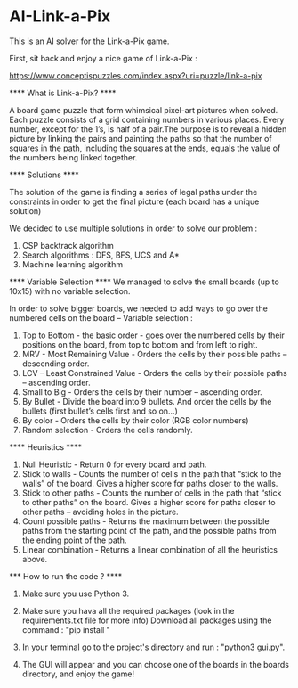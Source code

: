 # AI-Link-a-Pix

This is an AI solver for the Link-a-Pix game. 

First, sit back and enjoy a nice game of Link-a-Pix :

https://www.conceptispuzzles.com/index.aspx?uri=puzzle/link-a-pix

**** What is Link-a-Pix? ****

A board game puzzle that form whimsical pixel-art pictures when solved. Each puzzle consists of a grid containing numbers in various places.
Every number, except for the 1’s, is half of a pair.The purpose is to reveal a hidden picture by linking the pairs and painting the paths 
so that the number of squares in the path, including the squares at the ends, equals the value of the numbers being linked together. 


**** Solutions ****

The solution of the game is finding a series of legal paths under the constraints in order to get the final picture (each board has a unique solution)

We decided to use multiple solutions in order to solve our problem : 

1. CSP backtrack algorithm
2. Search algorithms : DFS, BFS, UCS and A*
3. Machine learning algorithm 

**** Variable Selection ****
We managed to solve the small boards (up to 10x15) with no variable selection. 

In order to solve bigger boards, we needed to add ways to go over the numbered cells on the board – Variable selection : 

1. Top to Bottom - the basic order -  goes over the numbered cells by their positions on the board, from top to bottom and from left to right. 
2. MRV - Most Remaining Value - Orders the cells by their possible paths – descending order. 
3. LCV – Least Constrained Value - Orders the cells by their possible paths – ascending order.
4. Small to Big - Orders the cells by their number – ascending order. 
5. By Bullet - Divide the board into 9 bullets. And order the cells by the bullets (first bullet’s cells first and so on…) 
6. By color - Orders the cells by their color (RGB color numbers)
7. Random selection - Orders the cells randomly.

**** Heuristics ****
1. Null Heuristic - Return 0 for every board and path. 
2. Stick to walls - Counts the number of cells in the path that “stick to the walls” of the board. Gives a higher score for paths closer to the walls.
3. Stick to other paths - Counts the number of cells in the path that “stick to other paths” on the board. Gives a higher score for paths closer to other paths – avoiding holes in the picture.
4. Count possible paths - Returns the maximum between the possible paths from the starting point of the path, and the possible paths from the ending point of the path. 
5. Linear combination - Returns a linear combination of all the heuristics above. 

*** How to run the code ? **** 

1. Make sure you use Python 3. 
2. Make sure you hava all the required packages (look in the requirements.txt file for more info) 
            Download all packages using the command : "pip install <package>"
            
3. In your terminal go to the project's directory and run : "python3 gui.py". 
4. The GUI will appear and you can choose one of the boards in the boards directory, and enjoy the game!           








